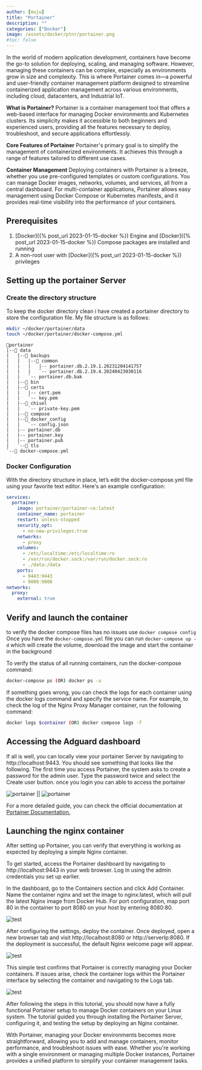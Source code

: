 ```yaml
---
author: [muju]
title: "Portainer"
description: ""
categories: ["Docker"]
image: /assets/docker/ptnr/portainer.png
#toc: false
---
```


In the world of modern application development, containers have become the go-to solution for deploying, scaling, and managing software. However, managing these containers can be complex, especially as environments grow in size and complexity. This is where Portainer comes in—a powerful and user-friendly container management platform designed to streamline containerized application management across various environments, including cloud, datacenters, and Industrial IoT.

**What is Portainer?** 
Portainer is a container management tool that offers a web-based interface for managing Docker environments and Kubernetes clusters. Its simplicity makes it accessible to both beginners and experienced users, providing all the features necessary to deploy, troubleshoot, and secure applications effortlessly.

**Core Features of Portainer**
Portainer's primary goal is to simplify the management of containerized environments. It achieves this through a range of features tailored to different use cases.

**Container Management** Deploying containers with Portainer is a breeze, whether you use pre-configured templates or custom configurations. You can manage Docker images, networks, volumes, and services, all from a central dashboard. For multi-container applications, Portainer allows easy management using Docker Compose or Kubernetes manifests, and it provides real-time visibility into the performance of your containers.

## Prerequisites

1. [Docker]({% post_url 2023-01-15-docker %}) Engine and [Docker]({% post_url 2023-01-15-docker %}) Compose packages are installed and running
2. A non-root user with [Docker]({% post_url 2023-01-15-docker %}) privileges

## Setting up the portainer Server

### Create the directory structure

To keep the docker directory clean i have created a portainer directory to store the configuration file. My file structure is as follows:

```bash
mkdir ~/docker/portainer/data
touch ~/docker/portainer/docker-compose.yml
```
```
📂portainer
|--📂 data
|   |--📂 backups
|   |   |--📂 common
|   |   |   |-- portainer.db.2.19.1.20231204141757
|   |   |   `-- portainer.db.2.19.4.20240423030116
|   |   `-- portainer.db.bak
|   |--📂 bin
|   |--📂 certs
|   |   |-- cert.pem
|   |   `-- key.pem
|   |--📂 chisel
|   |   `-- private-key.pem
|   |--📂 compose
|   |--📂 docker_config
|   |   `-- config.json
|   |-- portainer.db
|   |-- portainer.key
|   |-- portainer.pub
|   `--📂 tls
`--📑 docker-compose.yml
```

### Docker Configuration

With the directory structure in place, let’s edit the docker-compose.yml file using your favorite text editor. Here's an example configuration:

```yaml
services:
  portainer:
    image: portainer/portainer-ce:latest
    container_name: portainer
    restart: unless-stopped
    security_opt:
      - no-new-privileges:true
    networks:
      - proxy
    volumes:
      - /etc/localtime:/etc/localtime:ro
      - /var/run/docker.sock:/var/run/docker.sock:ro
      - ./data:/data
    ports:
      - 9443:9443
      - 9000:9000
networks:
  proxy:
    external: true
```


## Verify and launch the container 

to verify the docker compose files has no issues use `docker compose config` Once you have the `docker-compose.yml` file you can run `docker-compose up -d` which will create the volume, download the image and start the container in the background 

To verify the status of all running containers, run the docker-compose command:

```bash
docker-compose ps (OR) docker ps -a
```

If something goes wrong, you can check the logs for each container using the docker logs command and specify the service name. For example, to check the log of the Nginx Proxy Manager container, run the following command:

```bash
docker logs $container (OR) docker compose logs -f
```

## Accessing the Adguard dashboard

If all is well, you can locally view your portainer Server by navigating to http://localhost:9443. You should see something that looks like the following. The first time you access Portainer, the system asks to create a password for the admin user. Type the password twice and select the Create user button. once you login you can able to access the portainer 

![portainer](/assets/docker/ptnr/portainer1.png) || ![portainer](/assets/docker/ptnr/portainer2.png)

For a more detailed guide, you can check the official documentation at [Portainer Documentation.](https://docs.portainer.io/)

## Launching the nginx container

After setting up Portainer, you can verify that everything is working as expected by deploying a simple Nginx container.

To get started, access the Portainer dashboard by navigating to http://localhost:9443 in your web browser. Log in using the admin credentials you set up earlier.

In the dashboard, go to the Containers section and click Add Container. Name the container nginx and set the image to nginx:latest, which will pull the latest Nginx image from Docker Hub. For port configuration, map port 80 in the container to port 8080 on your host by entering 8080:80.

![test](/assets/docker/ptnr/test1.png)

After configuring the settings, deploy the container. Once deployed, open a new browser tab and visit http://localhost:8080 or http://serverIp:8080. If the deployment is successful, the default Nginx welcome page will appear.

![test](/assets/docker/ptnr/test2.png)

This simple test confirms that Portainer is correctly managing your Docker containers. If issues arise, check the container logs within the Portainer interface by selecting the container and navigating to the Logs tab.

![test](/assets/docker/ptnr/test3.png)

After following the steps in this tutorial, you should now have a fully functional Portainer setup to manage Docker containers on your Linux system. The tutorial guided you through installing the Portainer Server, configuring it, and testing the setup by deploying an Nginx container.

With Portainer, managing your Docker environments becomes more straightforward, allowing you to add and manage containers, monitor performance, and troubleshoot issues with ease. Whether you're working with a single environment or managing multiple Docker instances, Portainer provides a unified platform to simplify your container management tasks.